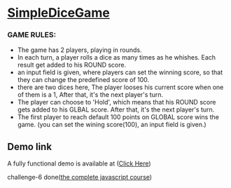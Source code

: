<h1> <a href="https://pkbagchi.github.io/SimpleDiceGame/SimpleDiceGame">SimpleDiceGame</a></h1>

### GAME RULES:

- The game has 2 players, playing in rounds.
- In each turn, a player rolls a dice as many times as he whishes. Each result get added to his ROUND score.
- an input field is given, where players can set the winning score, so that they can change the predefined score of 100.
- there are two dices here, The player looses his current score when one of them is a 1, After that, it's the next player's turn.
- The player can choose to 'Hold', which means that his ROUND score gets added to his GLBAL score. After that, it's the next player's turn.
- The first player to reach default 100 points on GLOBAL score wins the game. (you can set the wining score(100), an input field is given.)

## Demo link
A fully functional demo is available at (<a href="https://pkbagchi.github.io/SimpleDiceGame/SimpleDiceGame">Click Here</a>)

challenge-6 done(<a href="https://www.udemy.com/course/the-complete-javascript-course/">the complete javascript course</a>)
